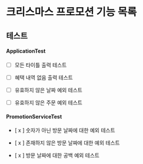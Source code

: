 # 크리스마스 프로모션 기능 목록

## 테스트

#### ApplicationTest

- [  ] 모든 타이틀 출력 테스트


- [  ] 혜택 내역 없음 출력 테스트


- [  ] 유효하지 않은 날짜 예외 테스트


- [  ] 유효하지 않은 주문 예외 테스트

#### PromotionServiceTest

- [ x ] 숫자가 아닌 방문 날짜에 대한 예외 테스트


- [ x ] 존재하지 않은 방문 날짜에 대한 예외 테스트


- [ x ] 방문 날짜에 대한 공백 예외 테스트